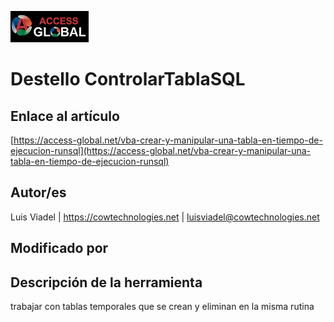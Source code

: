 ﻿![Access-global](/blob/main/Images/Logo1.png)
# Destello ControlarTablaSQL
## Enlace al artículo
[https://access-global.net/vba-crear-y-manipular-una-tabla-en-tiempo-de-ejecucion-runsql](https://access-global.net/vba-crear-y-manipular-una-tabla-en-tiempo-de-ejecucion-runsql)
## Autor/es
Luis Viadel | https://cowtechnologies.net | luisviadel@cowtechnologies.net
## Modificado por

## Descripción de la herramienta
trabajar con tablas temporales que se crean y eliminan en la misma rutina


